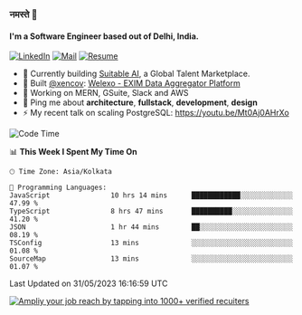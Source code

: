 ### नमस्ते 🙏

#### I'm a Software Engineer based out of Delhi, India.

[![LinkedIn](https://img.shields.io/badge/linkedin-%230077B5.svg)](https://linkedin.com/in/sambhav2612)
[![Mail](https://img.shields.io/badge/gmail-D14836)](mailto:sambhavjain2612@gmail.com)
[![Resume](https://img.shields.io/badge/resume-%23#FFFF00.svg)](https://mega.nz/file/IjA3yaoB#BFfQg1-aKva0piAd_wWs8Hf5dlnYRQ2ZkwtYwNMzBhA)

- 🏢 Currently building [Suitable AI](https://suitable.ai), a Global Talent Marketplace.
- 💅 Built [@xencov](https://github.com/xencov): [Welexo - EXIM Data Aggregator Platform](https://welexo.com)
- 🌱 Working on MERN, GSuite, Slack and AWS
- 💬 Ping me about **architecture**, **fullstack**, **development**, **design**
- ⚡️ My recent talk on scaling PostgreSQL: https://youtu.be/Mt0Aj0AHrXo

<!--START_SECTION:waka-->
![Code Time](http://img.shields.io/badge/Code%20Time-3%2C436%20hrs%2049%20mins-blue)

📊 **This Week I Spent My Time On** 

```text
🕑︎ Time Zone: Asia/Kolkata

💬 Programming Languages: 
JavaScript               10 hrs 14 mins      ████████████░░░░░░░░░░░░░   47.99 % 
TypeScript               8 hrs 47 mins       ██████████░░░░░░░░░░░░░░░   41.20 % 
JSON                     1 hr 44 mins        ██░░░░░░░░░░░░░░░░░░░░░░░   08.19 % 
TSConfig                 13 mins             ░░░░░░░░░░░░░░░░░░░░░░░░░   01.08 % 
SourceMap                13 mins             ░░░░░░░░░░░░░░░░░░░░░░░░░   01.07 % 
```


 Last Updated on 31/05/2023 16:16:59 UTC
<!--END_SECTION:waka-->

[![Ampliy your job reach by tapping into 1000+ verified recuiters](https://user-images.githubusercontent.com/19583619/212717528-45b497fd-e886-4452-90fe-93829667bd63.png)](https://suitable.ai)

